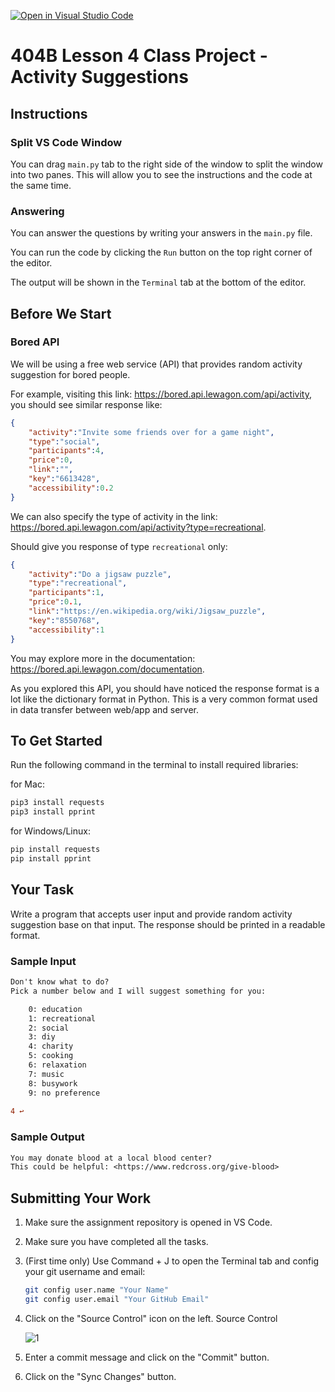 [![Open in Visual Studio Code](https://classroom.github.com/assets/open-in-vscode-2e0aaae1b6195c2367325f4f02e2d04e9abb55f0b24a779b69b11b9e10269abc.svg)](https://classroom.github.com/online_ide?assignment_repo_id=18235804&assignment_repo_type=AssignmentRepo)
# 404B Lesson 4 Class Project - Activity Suggestions

## Instructions

### Split VS Code Window

You can drag `main.py` tab to the right side of the window to split the window into two panes. This will allow you to see the instructions and the code at the same time.

### Answering

You can answer the questions by writing your answers in the `main.py` file.

You can run the code by clicking the `Run` button on the top right corner of the editor.

The output will be shown in the `Terminal` tab at the bottom of the editor.

## Before We Start

### Bored API

We will be using a free web service (API) that provides random activity suggestion for bored people.

For example, visiting this link: <https://bored.api.lewagon.com/api/activity>,
you should see similar response like:

```json
{
    "activity":"Invite some friends over for a game night",
    "type":"social",
    "participants":4,
    "price":0,
    "link":"",
    "key":"6613428",
    "accessibility":0.2
}
```

We can also specify the type of activity in the link: <https://bored.api.lewagon.com/api/activity?type=recreational>.

Should give you response of type `recreational` only:

```json
{
    "activity":"Do a jigsaw puzzle",
    "type":"recreational",
    "participants":1,
    "price":0.1,
    "link":"https://en.wikipedia.org/wiki/Jigsaw_puzzle",
    "key":"8550768",
    "accessibility":1
}
```

You may explore more in the documentation: <https://bored.api.lewagon.com/documentation>.

As you explored this API, you should have noticed the response format is a lot like the dictionary format in Python. This is a very common format used in data transfer between web/app and server.

## To Get Started

Run the following command in the terminal to install required libraries:

for Mac:

```bash
pip3 install requests
pip3 install pprint
```

for Windows/Linux:

```bash
pip install requests
pip install pprint
```

## Your Task

Write a program that accepts user input and provide random activity suggestion base on that input. The response should be printed in a readable format.

### Sample Input

```diff
Don't know what to do?
Pick a number below and I will suggest something for you:

    0: education
    1: recreational
    2: social
    3: diy
    4: charity
    5: cooking
    6: relaxation
    7: music
    8: busywork
    9: no preference
    
4 ↩
```

### Sample Output

```diff
You may donate blood at a local blood center?
This could be helpful: <https://www.redcross.org/give-blood>
```

## Submitting Your Work

1. Make sure the assignment repository is opened in VS Code.

2. Make sure you have completed all the tasks.

3. (First time only)
Use Command + J to open the Terminal tab and config your git username and email:

    ```bash
    git config user.name "Your Name"
    git config user.email "Your GitHub Email"
    ```

4. Click on the "Source Control" icon on the left. Source Control

    ![1](https://github.com/BlueinnoClassroom/404B-L2.1-Template/assets/155412668/2c31026e-c14d-484f-bb9e-dc87189a0216)

5. Enter a commit message and click on the "Commit" button.

6. Click on the "Sync Changes" button.
